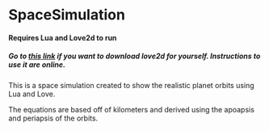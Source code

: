 # SpaceSimulation

#### Requires Lua and Love2d to run

##### Go to [this link](https://love2d.org) if you want to download love2d for yourself.  Instructions to use it are online.

This is a space simulation created to show the realistic planet orbits using Lua and Love.

The equations are based off of kilometers and derived using the apoapsis and periapsis of the orbits.
